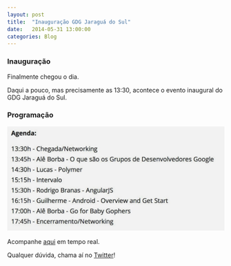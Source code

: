 ```yaml
---
layout: post
title:  "Inauguração GDG Jaraguá do Sul"
date:   2014-05-31 13:00:00
categories: Blog
---
```


<h3>Inauguração</h3>
Finalmente chegou o dia.

Daqui a pouco, mas precisamente as 13:30, acontece o evento inaugural do GDG Jaraguá do Sul.

<h3>Programação</h3>
<img src="/img/posts/programacaoGDG.jpg" />

Acompanhe <a href="https://github.com/realronchi/GDGEvento1" target="_blank">aqui</a> em tempo real.

Qualquer dúvida, chama aí no <a href="https://twitter.com/realronchi" target="blank">Twitter</a>!
